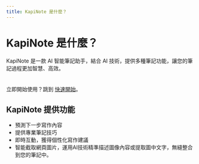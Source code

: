 ```yaml
---
title: KapiNote 是什麼？
---
```


# KapiNote 是什麼？

KapiNote 是一款 AI 智能筆記助手，結合 AI 技術，提供多種筆記功能，讓您的筆記過程更加智慧、高效。

<div class="tip custom-block" style="padding-top: 8px">

立即開始使用？跳到 [快速開始](./getting-started)。

</div>

## KapiNote 提供功能

* 預測下一步寫作內容
* 提供專業筆記技巧
* 即時互動，獲得個性化寫作建議
* 智能截取網頁圖片，運用AI技術精準描述圖像內容或提取圖中文字，無縫整合到您的筆記中。
